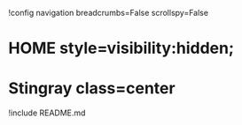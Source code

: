 !config navigation breadcrumbs=False scrollspy=False

# HOME style=visibility:hidden;

# Stingray class=center

!include README.md
